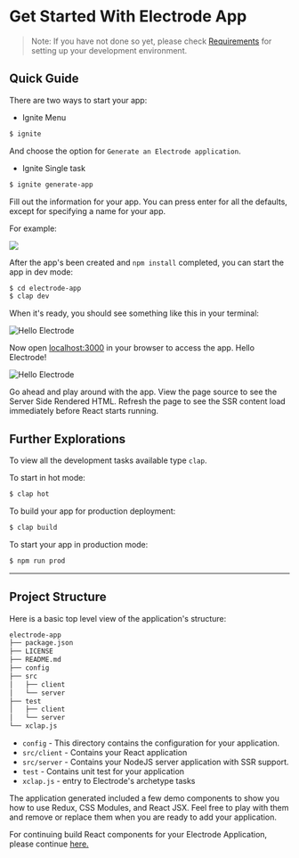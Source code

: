 # Get Started With Electrode App

> Note: If you have not done so yet, please check [Requirements](/overview/requirements.md) for setting up your development environment.

## Quick Guide

There are two ways to start your app:

-   Ignite Menu

```bash
$ ignite
```

And choose the option for `Generate an Electrode application`.

-   Ignite Single task

```bash
$ ignite generate-app
```

Fill out the information for your app. You can press enter for all the defaults, except for specifying a name for your app.

For example:

![](/images/generator-app-quick-start.png)

After the app's been created and `npm install` completed, you can start the app in dev mode:

```bash
$ cd electrode-app
$ clap dev
```

When it's ready, you should see something like this in your terminal:

![Hello Electrode](/images/dev-started.png)

Now open [localhost:3000](http://localhost:3000/) in your browser to access the app. Hello Electrode!

![Hello Electrode](/images/hello-electrode.png)

Go ahead and play around with the app.  View the page source to see the Server Side Rendered HTML.  Refresh the page to see the SSR content load immediately before React starts running.

## Further Explorations

To view all the development tasks available type `clap`.

To start in hot mode:

```bash
$ clap hot
```

To build your app for production deployment:

```bash
$ clap build
```

To start your app in production mode:

```bash
$ npm run prod
```

* * *

## Project Structure

Here is a basic top level view of the application's structure:

```markdown
electrode-app
├── package.json
├── LICENSE
├── README.md
├── config
├── src
│   ├── client
│   └── server
├── test
│   ├── client
│   └── server
└── xclap.js
```

-   `config` - This directory contains the configuration for your application.
-   `src/client` - Contains your React application
-   `src/server` - Contains your NodeJS server application with SSR support.
-   `test` - Contains unit test for your application
-   `xclap.js` - entry to Electrode's archetype tasks

The application generated included a few demo components to show you how to use Redux, CSS Modules, and React JSX.  Feel free to play with them and remove or replace them when you are ready to add your application.

For continuing build React components for your Electrode Application, please continue [here.](/chapter1/quick-start/further-develop-app.md)
